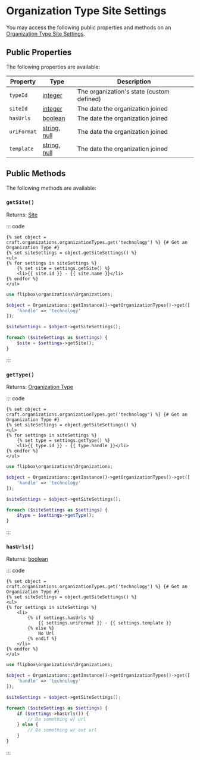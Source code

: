 # Organization Type Site Settings

You may access the following public properties and methods on an [Organization Type Site Settings].

[Organization Type Site Settings]: organization-type-site-settings "Organization Type Site Settings"

## Public Properties
The following properties are available:

| Property              | Type                                  | Description
| --------------------- | ------------------------------------- | ---------------------------------------------------------------------------------
| `typeId`              | [integer]                             | The organization's state (custom defined)
| `siteId`              | [integer]                             | The date the organization joined
| `hasUrls`             | [boolean]                             | The date the organization joined
| `uriFormat`           | [string], [null]                      | The date the organization joined
| `template`            | [string], [null]                      | The date the organization joined


## Public Methods
The following methods are available:

### `getSite()`

Returns: [Site]

::: code
```twig
{% set object = craft.organizations.organizationTypes.get('technology') %} {# Get an Organization Type #}
{% set siteSettings = object.getSiteSettings() %}
<ul>
{% for settings in siteSettings %}
    {% set site = settings.getSite() %}
    <li>{{ site.id }} - {{ site.name }}</li>
{% endfor %}
</ul>
```

```php
use flipbox\organizations\Organizations;

$object = Organizations::getInstance()->getOrganizationTypes()->get([
    'handle' => 'technology'
]);

$siteSettings = $object->getSiteSettings();

foreach ($siteSettings as $settings) {
    $site = $settings->getSite();
}
```
:::


### `getType()`

Returns: [Organization Type]

::: code
```twig
{% set object = craft.organizations.organizationTypes.get('technology') %} {# Get an Organization Type #}
{% set siteSettings = object.getSiteSettings() %}
<ul>
{% for settings in siteSettings %}
    {% set type = settings.getType() %}
    <li>{{ type.id }} - {{ type.handle }}</li>
{% endfor %}
</ul>
```

```php
use flipbox\organizations\Organizations;

$object = Organizations::getInstance()->getOrganizationTypes()->get([
    'handle' => 'technology'
]);

$siteSettings = $object->getSiteSettings();

foreach ($siteSettings as $settings) {
    $type = $settings->getType();
}
```
:::



### `hasUrls()`

Returns: [boolean]

::: code
```twig
{% set object = craft.organizations.organizationTypes.get('technology') %} {# Get an Organization Type #}
{% set siteSettings = object.getSiteSettings() %}
<ul>
{% for settings in siteSettings %}
    <li>
        {% if settings.hasUrls %}
            {{ settings.uriFormat }} - {{ settings.template }}
        {% else %}
            No Url
        {% endif %}
    </li>
{% endfor %}
</ul>
```

```php
use flipbox\organizations\Organizations;

$object = Organizations::getInstance()->getOrganizationTypes()->get([
    'handle' => 'technology'
]);

$siteSettings = $object->getSiteSettings();

foreach ($siteSettings as $settings) {
    if ($settings->hasUrls()) {
        // Do something w/ url
    } else {
        // Do something w/ out url    
    }
}
```
:::

[integer]: http://www.php.net/language.types.integer
[boolean]: http://www.php.net/language.types.boolean
[string]: http://www.php.net/language.types.string
[null]: http://www.php.net/language.types.null
[array]: http://www.php.net/language.types.array

[Site]: https://docs.craftcms.com/api/v3/craft-models-site.html
[Organization Type]: organization-type.md
